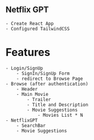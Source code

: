 ## Netflix GPT 

    - Create React App
    - Configured TailwindCSS


# Features
    - Login/SignUp
        - SignIn/SignUp Form
        - redirect to Browse Page
    - Browse (after authentication)
        - Header
        - Main Movie
            - Trailer
            - Title and Description
            - Movie Suggestions
                - Movies List * N
    - NetflixGPT
        - SearchBar
        - Movie Suggestions